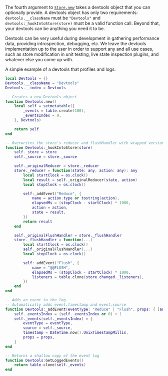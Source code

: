 The fourth argument to [`Store.new`](../api-reference.md#storenew) takes a devtools object that you can optionally provide. A devtools object has only two requirements: `devtools.__className` must be `"Devtools"` and `devtools:_hookIntoStore(store)` must be a valid function call. Beyond that, your devtools can be anything you need it to be.

Devtools can be very useful during development in gathering performance data, providing introspection, debugging, etc. We leave the devtools implementation up to the user in order to support any and all use cases, such as store modification in unit testing, live state inspection plugins, and whatever else you come up with.

A simple example of a devtools that profiles and logs:

```Lua
local Devtools = {}
Devtools.__className = "Devtools"
Devtools.__index = Devtools

-- Creates a new Devtools object
function Devtools.new()
	local self = setmetatable({
		_events = table.create(100),
		_eventsIndex = 0,
	}, Devtools)

	return self
end

-- Overwrites the store's reducer and flushHandler with wrapped versions that contain logging and profiling
function Devtools:_hookIntoStore(store)
	self._store = store
	self._source = store._source

	self._originalReducer = store._reducer
	store._reducer = function(state: any, action: any): any
		local startClock = os.clock()
		local result = self._originalReducer(state, action)
		local stopClock = os.clock()

		self:_addEvent("Reduce", {
			name = action.type or tostring(action),
			elapsedMs = (stopClock - startClock) * 1000,
			action = action,
			state = result,
		})
		return result
	end

	self._originalFlushHandler = store._flushHandler
	store._flushHandler = function(...)
		local startClock = os.clock()
		self._originalFlushHandler(...)
		local stopClock = os.clock()

		self:_addEvent("Flush", {
			name = "@@FLUSH",
			elapsedMs = (stopClock - startClock) * 1000,
			listeners = table.clone(store.changed._listeners),
		})
	end
end

-- Adds an event to the log
-- Automatically adds event.timestamp and event.source
function Devtools:_addEvent(eventType: "Reduce" | "Flush", props: { [any]: any })
	self._eventsIndex = (self._eventsIndex or 0) + 1
	self._events[self._eventsIndex] = {
		eventType = eventType,
		source = self._source,
		timestamp = DateTime.now().UnixTimestampMillis,
		props = props,
	}
end

-- Returns a shallow copy of the event log
function Devtools:GetLoggedEvents()
	return table.clone(self._events)
end
```
